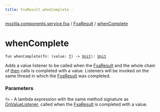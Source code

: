 ```yaml
---
title: FxaResult.whenComplete - 
---
```


[mozilla.components.service.fxa](../index.html) / [FxaResult](index.html) / [whenComplete](./when-complete.html)

# whenComplete

`fun whenComplete(fn: (value: `[`T`](index.html#T)`) -> `[`Unit`](https://kotlinlang.org/api/latest/jvm/stdlib/kotlin/-unit/index.html)`): `[`Unit`](https://kotlinlang.org/api/latest/jvm/stdlib/kotlin/-unit/index.html)

Adds a value listener to be called when the [FxaResult](index.html) and the whole chain of [then](then.html)
calls is completed with a value. Listeners will be invoked on the same thread in
which the [FxaResult](index.html) was completed.

### Parameters

`fn` - A lambda expression with the same method signature as [OnValueListener](-on-value-listener/index.html),
called when the [FxaResult](index.html) is completed with a value.